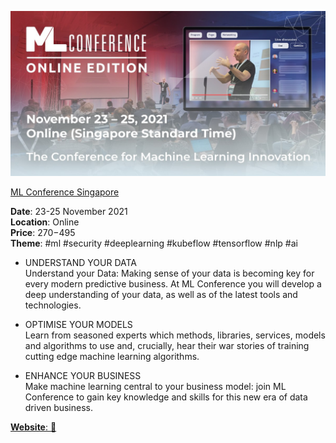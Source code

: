 ![ML Conference Singapore](./ML&#32;Conference&#32;Singapore.jpg?raw=true, "ML Conference Singapore")

[ML Conference Singapore](https://mlconference.ai/singapore/)


**Date**: 23-25 November 2021 \
**Location**: Online \
**Price**: 270$-495$ \
**Theme**: #ml #security #deeplearning #kubeflow #tensorflow #nlp #ai


- UNDERSTAND YOUR DATA \
Understand your Data: Making sense of your data is becoming key for every modern predictive business. At ML Conference you will develop a deep understanding of your data, as well as of the latest tools and technologies.

- OPTIMISE YOUR MODELS \
Learn from seasoned experts which methods, libraries, services, models and algorithms to use and, crucially, hear their war stories of training cutting edge machine learning
algorithms.

- ENHANCE YOUR BUSINESS \
Make machine learning central to your business model: join ML Conference to gain key knowledge and skills for this new era of data driven business.


[**Website**: :link:](https://mlconference.ai/singapore/)
